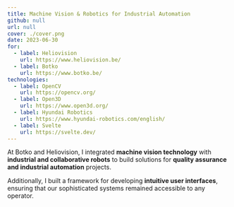 ```yaml
---
title: Machine Vision & Robotics for Industrial Automation
github: null
url: null
cover: ./cover.png
date: 2023-06-30
for:
  - label: Heliovision
    url: https://www.heliovision.be/
  - label: Botko
    url: https://www.botko.be/
technologies:
  - label: OpenCV
    url: https://opencv.org/
  - label: Open3D
    url: https://www.open3d.org/
  - label: Hyundai Robotics
    url: https://www.hyundai-robotics.com/english/
  - label: Svelte
    url: https://svelte.dev/
---
```


At Botko and Heliovision, I integrated **machine vision technology** with **industrial and collaborative robots** to build solutions for **quality assurance and industrial automation** projects.

Additionally, I built a framework for developing **intuitive user interfaces**, ensuring that our sophisticated systems remained accessible to any operator.
